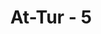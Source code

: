 ---
title: "At-Tur - 5"
no: 5
arabic_no: ٥
ayah: وَالسَّقْفِ الْمَرْفُوْعِۙ  
translation: "demi atap yang ditinggikan (langit),"
tafsir: "Dalam ayat ini Allah swt bersumpah dengan atap yang ditinggikan (langit) yaitu alam tinggi yang mempunyai beberapa matahari, beberapa bulan, bintang-bintang tetap, dan bintang-bintang beredar. Di sana juga terletak 'Arsy dan kursi-Nya; demikian juga malaikat-malaikat-Nya (yang tidak pernah menolak perintah Allah swt dan selalu patuh terhadap apa yang Allah perintahkan kepada mereka). Di sana juga ada benda-benda alam yang tak terhitung banyaknya hanya Allah swt yang mengetahuinya, dan balatentara Allah swt yang kita juga tak mengetahui hakikatnya kecuali Dia yang menciptakannya. Dalam firman Allah swt dijelaskan: \n\nDan tidak ada yang mengetahui bala tentara Tuhanmu kecuali Dia sendiri. (al-Muddatstsir/74: 31) \n\nSufyan ats-sauri, Syu'bah dan Abdul Ahwas meriwayatkan dari Simak dari Harb dari Khalid bin Ar'arah dari 'Ali bahwa As-Saqful Marfu' artinya 'langit. Sufyan membaca firman Allah sebagai berikut: \n\nDan Kami menjadikan langit sebagai atap yang terpelihara. (alAnbiya'/21: 32) \n\nMaksudnya ialah bahwa langit itu sebagai atap dan yang dimaksud dengan \"terpelihara\" ialah segala yang berada di langit itu dijaga oleh Allah swt dengan peraturan dan hukum-hukum yang menyebabkan semuanya berjalan dengan teratur dan tertib, sesuai sistem dan hukumnya."
---